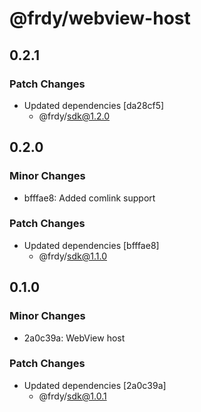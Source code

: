 # @frdy/webview-host

## 0.2.1

### Patch Changes

- Updated dependencies [da28cf5]
  - @frdy/sdk@1.2.0

## 0.2.0

### Minor Changes

- bfffae8: Added comlink support

### Patch Changes

- Updated dependencies [bfffae8]
  - @frdy/sdk@1.1.0

## 0.1.0

### Minor Changes

- 2a0c39a: WebView host

### Patch Changes

- Updated dependencies [2a0c39a]
  - @frdy/sdk@1.0.1
